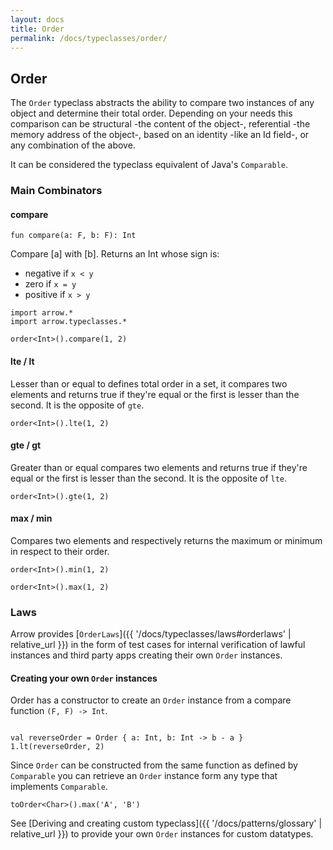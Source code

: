 ```yaml
---
layout: docs
title: Order
permalink: /docs/typeclasses/order/
---
```


## Order

The `Order` typeclass abstracts the ability to compare two instances of any object and determine their total order.
Depending on your needs this comparison can be structural -the content of the object-, referential -the memory address of the object-, based on an identity -like an Id field-, or any combination of the above.

It can be considered the typeclass equivalent of Java's `Comparable`.

### Main Combinators

#### compare

`fun compare(a: F, b: F): Int`

Compare [a] with [b]. Returns an Int whose sign is:
  * negative if `x < y`
  * zero     if `x = y`
  * positive if `x > y`

```kotlin:ank
import arrow.*
import arrow.typeclasses.*

order<Int>().compare(1, 2)
```

#### lte / lt

Lesser than or equal to defines total order in a set, it compares two elements and returns true if they're equal or the first is lesser than the second.
It is the opposite of `gte`.

```kotlin:ank
order<Int>().lte(1, 2)
```

#### gte / gt

Greater than or equal compares two elements and returns true if they're equal or the first is lesser than the second.
It is the opposite of `lte`.

```kotlin:ank
order<Int>().gte(1, 2)
```

#### max / min

Compares two elements and respectively returns the maximum or minimum in respect to their order.

```kotlin:ank
order<Int>().min(1, 2)
```
```kotlin:ank
order<Int>().max(1, 2)
```

### Laws

Arrow provides [`OrderLaws`]({{ '/docs/typeclasses/laws#orderlaws' | relative_url }}) in the form of test cases for internal verification of lawful instances and third party apps creating their own `Order` instances.

#### Creating your own `Order` instances

Order has a constructor to create an `Order` instance from a compare function `(F, F) -> Int`.

```kotlin:ank

val reverseOrder = Order { a: Int, b: Int -> b - a }
1.lt(reverseOrder, 2)
```

Since `Order` can be constructed from the same function as defined by `Comparable` you can retrieve an `Order` instance form any type that implements `Comparable`.

```kotlin:ank
toOrder<Char>().max('A', 'B')
```

See [Deriving and creating custom typeclass]({{ '/docs/patterns/glossary' | relative_url }}) to provide your own `Order` instances for custom datatypes.
